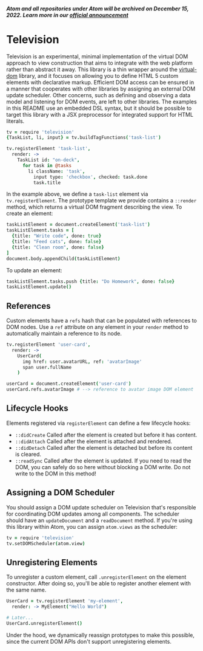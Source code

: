 ##### Atom and all repositories under Atom will be archived on December 15, 2022. Learn more in our [official announcement](https://github.blog/2022-06-08-sunsetting-atom/)
 # Television

Television is an experimental, minimal implementation of the virtual DOM approach to view construction that aims to integrate with the web platform rather than abstract it away. This library is a thin wrapper around the [virtual-dom][virtual-dom] library, and it focuses on allowing you to define HTML 5 custom elements with declarative markup. Efficient DOM access can be ensured in a manner that cooperates with other libraries by assigning an external DOM update scheduler. Other concerns, such as defining and observing a data model and listening for DOM events, are left to other libraries. The examples in this README use an embedded DSL syntax, but it should be possible to target this library with a JSX preprocessor for integrated support for HTML literals.

```coffee
tv = require 'television'
{TaskList, li, input} = tv.buildTagFunctions('task-list')

tv.registerElement 'task-list',
  render: ->
    TaskList id: "on-deck",
      for task in @tasks
        li className: 'task',
          input type: 'checkbox', checked: task.done
          task.title
```

In the example above, we define a `task-list` element via `tv.registerElement`. The prototype template we provide contains a `::render` method, which returns a virtual DOM fragment describing the view. To create an element:

```coffee
taskListElement = document.createElement('task-list')
taskListElement.tasks = [
  {title: "Write code", done: true}
  {title: "Feed cats", done: false}
  {title: "Clean room", done: false}
]
document.body.appendChild(taskListElement)
```

To update an element:

```coffee
taskListElement.tasks.push {title: "Do Homework", done: false}
taskListElement.update()
```

## References

Custom elements have a `refs` hash that can be populated with references to DOM nodes. Use a `ref` attribute on any element in your `render` method to automatically maintain a reference to its node.

```coffee
tv.registerElement 'user-card',
  render: ->
    UserCard(
      img href: user.avatarURL, ref: 'avatarImage'
      span user.fullName
    )

userCard = document.createElement('user-card')
userCard.refs.avatarImage # --> reference to avatar image DOM element
```

## Lifecycle Hooks

Elements registered via `registerElement` can define a few lifecycle hooks:

* `::didCreate` Called after the element is created but before it has content.
* `::didAttach` Called after the element is attached and rendered.
* `::didDetach` Called after the element is detached but before its content is cleared.
* `::readSync` Called after the element is updated. If you need to read the DOM, you can safely do so here without blocking a DOM write. Do not write to the DOM in this method!

[virtual-dom]: https://github.com/Matt-Esch/virtual-dom

## Assigning a DOM Scheduler

You should assign a DOM update scheduler on Television that's responsible for coordinating DOM updates among all components. The scheduler should have an `updateDocument` and a `readDocument` method. If you're using this library within Atom, you can assign `atom.views` as the scheduler:

```coffee
tv = require 'television'
tv.setDOMScheduler(atom.view)
```

## Unregistering Elements

To unregister a custom element, call `.unregisterElement` on the element constructor. After doing so, you'll be able to register another element with the same name.

```coffee
UserCard = tv.registerElement 'my-element',
  render: -> MyElement("Hello World")

# Later...
UserCard.unregisterElement()
```

Under the hood, we dynamically reassign prototypes to make this possible, since the current DOM APIs don't support unregistering elements.
